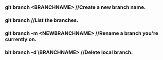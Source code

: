 ### git branch \<BRANCHNAME> //Create a new branch name.

### git branch //List the branches.

### git branch -m \<NEWBRANCHNAME> //Rename a branch you're currently on.

### bit branch -d \BRANCHNAME> //Delete local branch.